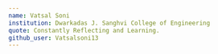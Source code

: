 ```yaml
---
name: Vatsal Soni
institution: Dwarkadas J. Sanghvi College of Engineering
quote: Constantly Reflecting and Learning.
github_user: Vatsalsoni13
---
```

